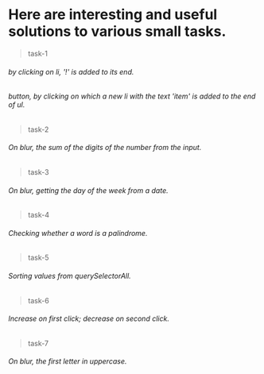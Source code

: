 # Here are interesting and useful solutions to various small tasks.

> task-1
###### by clicking on li, '!' is added to its end.
###### button, by clicking on which a new li with the text 'item' is added to the end of ul.

> task-2
###### On blur, the sum of the digits of the number from the input.

> task-3
###### On blur, getting the day of the week from a date.

> task-4
###### Checking whether a word is a palindrome.

> task-5
###### Sorting values from querySelectorAll.

> task-6
###### Increase on first click; decrease on second click.

> task-7
###### On blur, the first letter in uppercase.